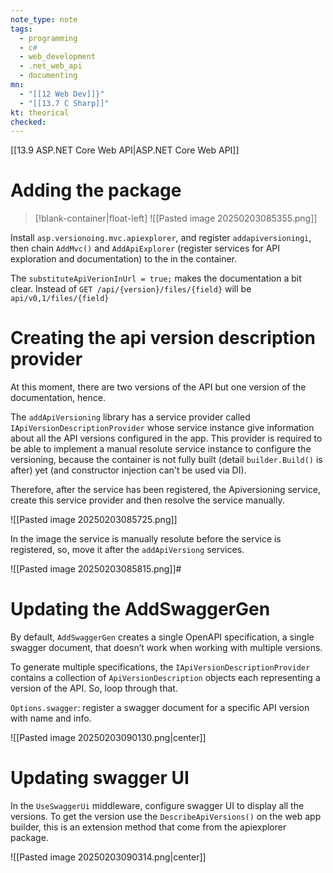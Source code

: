```yaml
---
note_type: note
tags:
  - programming
  - c#
  - web_development
  - .net_web_api
  - documenting
mn:
  - "[[12 Web Dev]]}"
  - "[[13.7 C Sharp]]"
kt: theorical
checked:
---
```

[[13.9 ASP.NET Core Web API|ASP.NET Core Web API]]
# Adding the package
>[!blank-container|float-left]
![[Pasted image 20250203085355.png]]

Install `asp.versionoing.mvc.apiexplorer`, and register `addapiversioningi`, then chain `AddMvc()` and `AddApiExplorer`  (register services for API exploration and documentation) to the  in the container.

The `substituteApiVerionInUrl = true;` makes the documentation a bit clear. Instead of `GET /api/{version}/files/{field}` will be `api/v0,1/files/{field}`

# Creating the api version description provider
At this moment, there are two versions of the API but one version of the documentation, hence.

The `addApiVersioning` library has a service provider called `IApiVersionDescriptionProvider` whose service instance give information about all the API versions configured in the app. This provider is required to be able to implement a manual resolute service instance to configure the versioning, because the container is not fully built (detail `builder.Build()` is after) yet (and constructor injection can't be used via DI).

Therefore, after the service has been registered, the Apiversioning service, create this service provider and then resolve the service manually.

![[Pasted image 20250203085725.png]]

In the image the service is manually resolute before the service is registered, so, move it after the `addApiVersiong` services.

![[Pasted image 20250203085815.png]]#     

# Updating the AddSwaggerGen
By default, `AddSwaggerGen` creates a single OpenAPI specification, a single swagger document, that doesn’t work when working with multiple versions. 

To generate multiple specifications, the `IApiVersionDescriptionProvider` contains a collection of `ApiVersionDescription` objects each representing a version of the API. So, loop through that.

`Options.swagger`: register a swagger document for a specific API version with name and info. 

![[Pasted image 20250203090130.png|center]]

# Updating swagger UI
In the `UseSwaggerUi` middleware, configure swagger UI to display all the versions. To get the version use the `DescribeApiVersions()` on the web app builder, this is an extension method that come from the apiexplorer package. 

![[Pasted image 20250203090314.png|center]]

